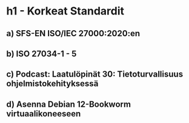 # h1 - Korkeat Standardit

## a) SFS-EN ISO/IEC 27000:2020:en


## b) ISO 27034-1 - 5


## c) Podcast: Laatulöpinät 30: Tietoturvallisuus ohjelmistokehityksessä


## d) Asenna Debian 12-Bookworm virtuaalikoneeseen
